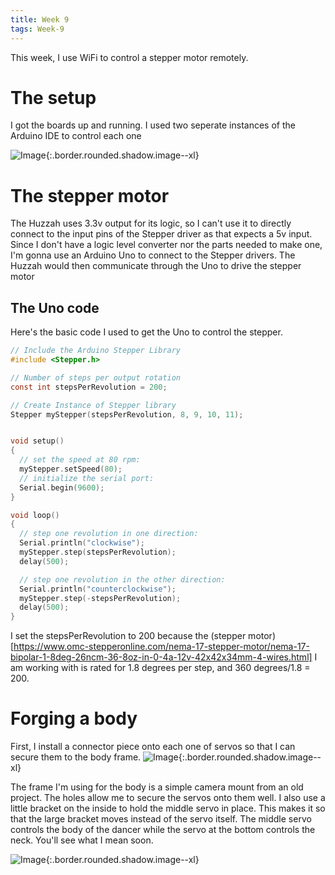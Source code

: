 ```yaml
---
title: Week 9
tags: Week-9
---
```


This week, I use WiFi to control a stepper motor remotely.

# The setup

I got the boards up and running. I  used two seperate instances of the Arduino IDE to control each one

![Image](https://i.imgur.com/2JgMYOW.jpg){:.border.rounded.shadow.image--xl}

# The stepper motor

The Huzzah uses 3.3v output for its logic, so I can't use it to directly connect to the input pins of the Stepper driver as that expects a 5v input. Since I don't have a logic level converter nor the parts needed to make one, I'm gonna use an Arduino Uno to connect to the Stepper drivers. The Huzzah would then communicate through the Uno to drive the stepper motor

## The Uno code

Here's the basic code I used to get the Uno to control the stepper.

```c
// Include the Arduino Stepper Library
#include <Stepper.h>

// Number of steps per output rotation
const int stepsPerRevolution = 200;

// Create Instance of Stepper library
Stepper myStepper(stepsPerRevolution, 8, 9, 10, 11);


void setup()
{
  // set the speed at 80 rpm:
  myStepper.setSpeed(80);
  // initialize the serial port:
  Serial.begin(9600);
}

void loop() 
{
  // step one revolution in one direction:
  Serial.println("clockwise");
  myStepper.step(stepsPerRevolution);
  delay(500);

  // step one revolution in the other direction:
  Serial.println("counterclockwise");
  myStepper.step(-stepsPerRevolution);
  delay(500);
}
```

I set the stepsPerRevolution to 200 because the (stepper motor)[https://www.omc-stepperonline.com/nema-17-stepper-motor/nema-17-bipolar-1-8deg-26ncm-36-8oz-in-0-4a-12v-42x42x34mm-4-wires.html] I am working with is rated for 1.8 degrees per step, and 360 degrees/1.8 = 200. 



# Forging a body

First, I install a connector piece onto each one of servos so that I can secure them to the body frame.
![Image](https://i.imgur.com/hZIhqM0.jpg){:.border.rounded.shadow.image--xl}

The frame I'm using for the body is a simple camera mount from an old project. The holes allow me to secure the servos onto them well. I also use a little bracket on the inside to hold the middle servo in place. This makes it so that the large bracket moves instead of the servo itself. The middle servo controls the body of the dancer while the servo at the bottom controls the neck. You'll see what I mean soon.

![Image](https://i.imgur.com/JJMWT0g.jpg){:.border.rounded.shadow.image--xl}
